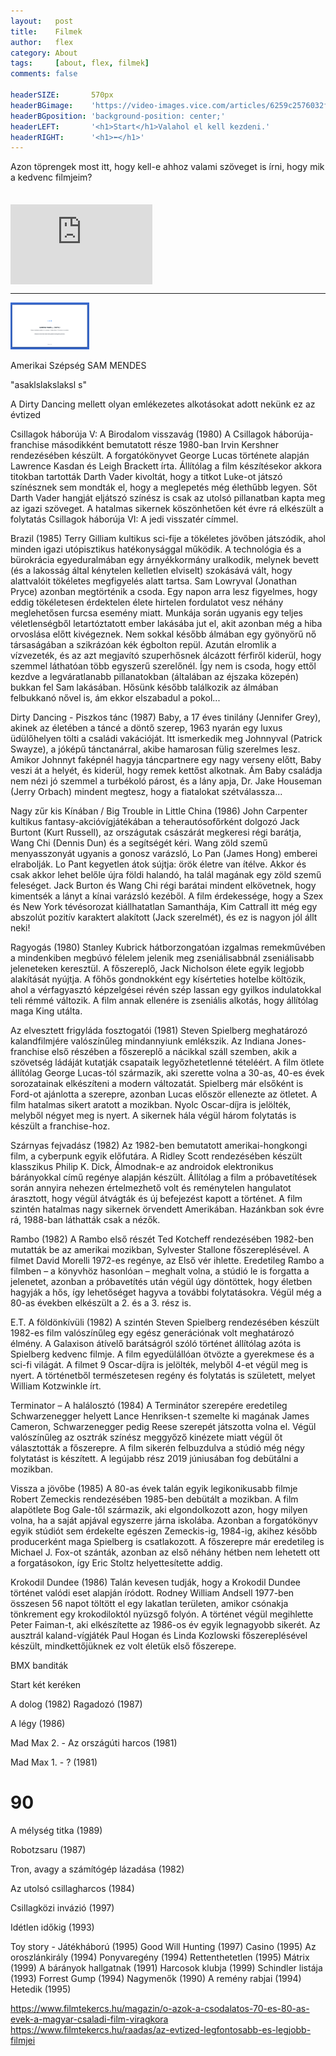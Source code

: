 ```yaml
---
layout:   post
title:    Filmek
author:   flex
category: About
tags:     [about, flex, filmek]
comments: false

headerSIZE:       570px
headerBGimage:    'https://video-images.vice.com/articles/6259c2576032f900969ad342/lede/1650049778845-russiancruisermoskva.jpeg'
headerBGposition: 'background-position: center;'
headerLEFT:       '<h1>Start</h1>Valahol el kell kezdeni.'
headerRIGHT:      '<h1>⬅</h1>'
---
```


Azon töprengek most itt, hogy kell-e ahhoz valami szöveget is írni, hogy mik a kedvenc filmjeim?

<div class="rightbox rightboxalignment" style="width: 45%; margin-top: 35px;"><div style="position: relative; width: 100%; height: 0; padding-bottom: 56.25%;"><iframe class="shadow" style="position: absolute; width: 100%; height: 100%;" src="https://www.youtube.com/embed/iZpuazT6MrA" title="YouTube video player" frameborder="0" allow="accelerometer; autoplay; clipboard-write; encrypted-media; gyroscope; picture-in-picture" allowfullscreen></iframe></div></div>

<hr>

<div class="leftbox leftboxalignment" style="width: 25%;"><img class="shadow" src="images/DSM/DSM7_01.png"></div>

Amerikai Szépség
SAM MENDES

"asaklslakslaksl s"




A Dirty Dancing mellett olyan emlékezetes alkotásokat adott nekünk ez az évtized

Csillagok háborúja V: A Birodalom visszavág (1980)
A Csillagok háborúja-franchise másodikként bemutatott része 1980-ban Irvin Kershner rendezésében készült. A forgatókönyvet George Lucas története alapján Lawrence Kasdan és Leigh Brackett írta. Állítólag a film készítésekor akkora titokban tartották Darth Vader kivoltát, hogy a titkot Luke-ot játszó színésznek sem mondták el, hogy a meglepetés még élethűbb legyen. Sőt Darth Vader hangját eljátszó színész is csak az utolsó pillanatban kapta meg az igazi szöveget. A hatalmas sikernek köszönhetően két évre rá elkészült a folytatás Csillagok háborúja VI: A jedi visszatér címmel.

Brazil (1985)
Terry Gilliam kultikus sci-fije a tökéletes jövőben játszódik, ahol minden igazi utópisztikus hatékonysággal működik. A technológia és a bürokrácia egyeduralmában egy árnyékkormány uralkodik, melynek bevett (és a lakosság által kénytelen kelletlen elviselt) szokásává vált, hogy alattvalóit tökéletes megfigyelés alatt tartsa. Sam Lowryval (Jonathan Pryce) azonban megtörténik a csoda. Egy napon arra lesz figyelmes, hogy eddig tökéletesen érdektelen élete hirtelen fordulatot vesz néhány meglehetősen furcsa esemény miatt. Munkája során ugyanis egy teljes véletlenségből letartóztatott ember lakásába jut el, akit azonban még a hiba orvoslása előtt kivégeznek. Nem sokkal később álmában egy gyönyörű nő társaságában a szikrázóan kék égbolton repül. Azután elromlik a vízvezeték, és az azt megjavító szuperhősnek álcázott férfiről kiderül, hogy szemmel láthatóan több egyszerű szerelőnél. Így nem is csoda, hogy ettől kezdve a legváratlanabb pillanatokban (általában az éjszaka közepén) bukkan fel Sam lakásában. Hősünk később találkozik az álmában felbukkanó nővel is, ám ekkor elszabadul a pokol...

Dirty Dancing - Piszkos tánc (1987)
Baby, a 17 éves tinilány (Jennifer Grey), akinek az életében a táncé a döntő szerep, 1963 nyarán egy luxus üdülőhelyen tölti a családi vakációját. Itt ismerkedik meg Johnnyval (Patrick Swayze), a jóképű tánctanárral, akibe hamarosan fülig szerelmes lesz. Amikor Johnnyt faképnél hagyja táncpartnere egy nagy verseny előtt, Baby veszi át a helyét, és kiderül, hogy remek kettőst alkotnak. Ám Baby családja nem nézi jó szemmel a turbékoló párost, és a lány apja, Dr. Jake Houseman (Jerry Orbach) mindent megtesz, hogy a fiatalokat szétválassza...

Nagy zűr kis Kínában / Big Trouble in Little China (1986)
John Carpenter kultikus fantasy-akcióvígjátékában a teherautósofőrként dolgozó Jack Burtont (Kurt Russell), az országutak császárát megkeresi régi barátja, Wang Chi (Dennis Dun) és a segítségét kéri. Wang zöld szemű menyasszonyát ugyanis a gonosz varázsló, Lo Pan (James Hong) emberei elrabolják. Lo Pant kegyetlen átok sújtja: örök életre van ítélve. Akkor és csak akkor lehet belőle újra földi halandó, ha talál magának egy zöld szemű feleséget. Jack Burton és Wang Chi régi barátai mindent elkövetnek, hogy kimentsék a lányt a kínai varázsló kezéből. A film érdekessége, hogy a Szex és New York tévésorozat kiállhatatlan Samanthája, Kim Cattrall itt még egy abszolút pozitív karaktert alakított (Jack szerelmét), és ez is nagyon jól állt neki!

Ragyogás (1980)
Stanley Kubrick hátborzongatóan izgalmas remekművében a mindenkiben megbúvó félelem jelenik meg zseniálisabbnál zseniálisabb jeleneteken keresztül. A főszereplő, Jack Nicholson élete egyik legjobb alakítását nyújtja. A főhős gondnokként egy kísérteties hotelbe költözik, ahol a vérfagyasztó képzelgései révén szép lassan egy gyilkos indulatokkal teli rémmé változik. A film annak ellenére is zseniális alkotás, hogy állítólag maga King utálta.

Az elvesztett frigyláda fosztogatói (1981)
Steven Spielberg meghatározó kalandfilmjére valószínűleg mindannyiunk emlékszik. Az Indiana Jones-franchise első részében a főszereplő a nácikkal száll szemben, akik a szövetség ládáját kutatják csapataik legyőzhetetlenné tételéért. A film ötlete állítólag George Lucas-tól származik, aki szerette volna a 30-as, 40-es évek sorozatainak elkészíteni a modern változatát. Spielberg már elsőként is Ford-ot ajánlotta a szerepre, azonban Lucas először ellenezte az ötletet. A film hatalmas sikert aratott a mozikban. Nyolc Oscar-díjra is jelölték, melyből négyet meg is nyert. A sikernek hála végül három folytatás is készült a franchise-hoz.

Szárnyas fejvadász (1982)
Az 1982-ben bemutatott amerikai-hongkongi film, a cyberpunk egyik előfutára. A Ridley Scott rendezésében készült klasszikus Philip K. Dick, Álmodnak-e az androidok elektronikus bárányokkal című regénye alapján készült. Állítólag a film a próbavetítések során annyira nehezen értelmezhető volt és reménytelen hangulatot árasztott, hogy végül átvágták és új befejezést kapott a történet. A film szintén hatalmas nagy sikernek örvendett Amerikában. Hazánkban sok évre rá, 1988-ban láthatták csak a nézők.

Rambo (1982)
A Rambo első részét Ted Kotcheff rendezésében 1982-ben mutatták be az amerikai mozikban, Sylvester Stallone főszereplésével. A filmet David Morelli 1972-es regénye, az Első vér ihlette. Eredetileg Rambo a filmben – a könyvhöz hasonlóan – meghalt volna, a stúdió le is forgatta a jelenetet, azonban a próbavetítés után végül úgy döntöttek, hogy életben hagyják a hős, így lehetőséget hagyva a további folytatásokra. Végül még a 80-as években elkészült a 2. és a 3. rész is.

E.T. A földönkívüli (1982)
A szintén Steven Spielberg rendezésében készült 1982-es film valószínűleg egy egész generációnak volt meghatározó élmény. A Galaxison átívelő barátságról szóló történet állítólag azóta is Spielberg kedvenc filmje. A film egyedülállóan ötvözte a gyerekmese és a sci-fi világát. A filmet 9 Oscar-díjra is jelölték, melyből 4-et végül meg is nyert. A történetből természetesen regény és folytatás is született, melyet William Kotzwinkle írt.

Terminator – A halálosztó (1984)
A Terminátor szerepére eredetileg Schwarzenegger helyett Lance Henriksen-t szemelte ki magának James Cameron, Schwarzenegger pedig Reese szerepét játszotta volna el. Végül valószínűleg az osztrák színész meggyőző kinézete miatt végül őt választották a főszerepre. A film sikerén felbuzdulva a stúdió még négy folytatást is készített. A legújabb rész 2019 júniusában fog debütálni a mozikban.

Vissza a jövőbe (1985)
A 80-as évek talán egyik legikonikusabb filmje Robert Zemeckis rendezésében 1985-ben debütált a mozikban. A film alapötlete Bog Gale-től származik, aki elgondolkozott azon, hogy milyen volna, ha a saját apjával egyszerre járna iskolába. Azonban a forgatókönyv egyik stúdiót sem érdekelte egészen Zemeckis-ig, 1984-ig, akihez később producerként maga Spielberg is csatlakozott. A főszerepre már eredetileg is Michael J. Fox-ot szánták, azonban az első néhány hétben nem lehetett ott a forgatásokon, így Eric Stoltz helyettesítette addig.

Krokodil Dundee (1986)
Talán kevesen tudják, hogy a Krokodil Dundee történet valódi eset alapján íródott. Rodney William Andsell 1977-ben összesen 56 napot töltött el egy lakatlan területen, amikor csónakja tönkrement egy krokodiloktól nyüzsgő folyón. A történet végül megihlette Peter Faiman-t, aki elkészítette az 1986-os év egyik legnagyobb sikerét. Az ausztrál kaland-vígjáték Paul Hogan és Linda Kozlowski főszereplésével készült, mindkettőjüknek ez volt életük első főszerepe.

BMX banditák

Start két keréken

A dolog  (1982)
Ragadozó  (1987)

A légy  (1986)

Mad Max 2. - Az országúti harcos  (1981)

Mad Max 1. - ?  (1981)

# 90 #

A mélység titka  (1989)

Robotzsaru  (1987)

Tron, avagy a számítógép lázadása  (1982)

Az utolsó csillagharcos  (1984)

Csillagközi invázió  (1997)

Idétlen időkig  (1993)

Toy story - Játékháború  (1995)
Good Will Hunting  (1997)
Casino  (1995)
 Az oroszlánkirály  (1994)
 Ponyvaregény  (1994)
 Rettenthetetlen  (1995)
 Mátrix  (1999)
 A bárányok hallgatnak  (1991)
 Harcosok klubja  (1999)
 Schindler listája  (1993)
 Forrest Gump  (1994)
 Nagymenők  (1990)
 A remény rabjai  (1994)
 Hetedik (1995)
 

https://www.filmtekercs.hu/magazin/o-azok-a-csodalatos-70-es-80-as-evek-a-magyar-csaladi-film-viragkora
https://www.filmtekercs.hu/raadas/az-evtized-legfontosabb-es-legjobb-filmjei

